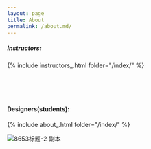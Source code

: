 ```yaml
---
layout: page
title: About
permalink: /about.md/
---
```


##### Instructors:

{% include instructors_.html folder="/index/" %}


<br><br><br>

#### Designers(students):

{% include about_.html folder="/index/" %}

[comment]: <> (please refer to _incluedes/about_.html to add your photo)

![8653标题-2 副本](https://user-images.githubusercontent.com/90520541/133969646-f657c2ea-3353-4f2c-b38c-342fa7302d94.jpg)

